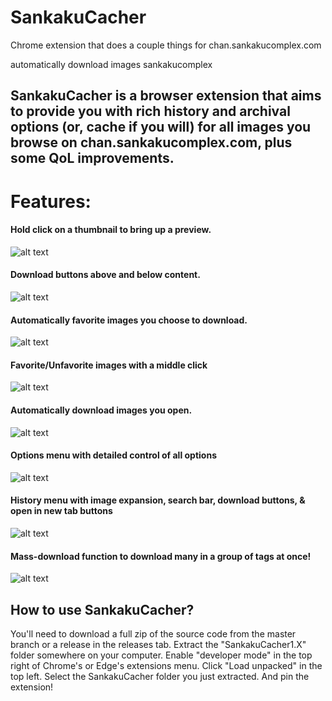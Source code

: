# SankakuCacher
Chrome extension that does a couple things for chan.sankakucomplex.com

automatically download images sankakucomplex

## SankakuCacher is a browser extension that aims to provide you with rich history and archival options (or, cache if you will) for all images you browse on chan.sankakucomplex.com, plus some QoL improvements.

# Features:

#### Hold click on a thumbnail to bring up a preview.
![alt text](https://i.imgur.com/GRgM1Jf.gif)

#### Download buttons above and below content.
![alt text](https://i.imgur.com/uCRQhKT.gif)

#### Automatically favorite images you choose to download.
![alt text](https://i.imgur.com/6clAxCs.gif)

#### Favorite/Unfavorite images with a middle click
![alt text](https://i.imgur.com/IttuyK6.gif)

#### Automatically download images you open.
![alt text](https://i.imgur.com/oPnb08O.gif)

#### Options menu with detailed control of all options
![alt text](https://i.imgur.com/h1kks3p.gif)

#### History menu with image expansion, search bar, download buttons, & open in new tab buttons
![alt text](https://i.imgur.com/BRJqMb7.gif)

#### Mass-download function to download many in a group of tags at once!
![alt text](https://i.imgur.com/10yKJm2.gif)

## How to use SankakuCacher?
You'll need to download a full zip of the source code from the master branch or a release in the releases tab.
Extract the "SankakuCacher1.X" folder somewhere on your computer.
Enable "developer mode" in the top right of Chrome's or Edge's extensions menu.
Click "Load unpacked" in the top left.
Select the SankakuCacher folder you just extracted.
And pin the extension!
